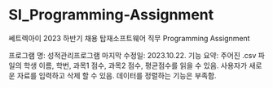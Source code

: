 # SI_Programming-Assignment
 
쎄트렉아이 2023 하반기 채용 탑재소프트웨어 직무 Programming Assignment

프로그램 명: 성적관리프로그램
마지막 수정일: 2023.10.22.
기능 요약: 
주어진 .csv 파일의 학생 이름, 학번, 과목1 점수, 과목2 점수, 평균점수를 읽을 수 있음.
사용자가 새로운 자료를 입력하고 삭제 할 수 있음.
데이터를 정렬하는 기능은 부족함.
